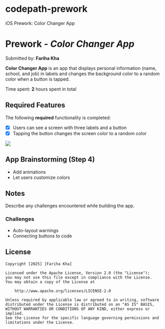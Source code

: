 # codepath-prework
iOS Prework: Color Changer App
# Prework - *Color Changer App*

Submitted by: **Fariha Kha**

**Color Changer App** is an app that displays personal information (name, school, and job) in labels and changes the background color to a random color when a button is tapped.

Time spent: **2** hours spent in total

## Required Features

The following **required** functionality is completed:

- [x] Users can see a screen with three labels and a button
- [x] Tapping the button changes the screen color to a random color

<div>
    <a href="https://www.loom.com/share/2748f24bc3ed4450b9a0e9b82350f427">
    </a>
    <a href="https://www.loom.com/share/2748f24bc3ed4450b9a0e9b82350f427">
      <img style="max-width:300px;" src="https://cdn.loom.com/sessions/thumbnails/2748f24bc3ed4450b9a0e9b82350f427-a38e10add8a69502-full-play.gif">
    </a>
  </div>

## App Brainstorming (Step 4)
- Add animations  
- Let users customize colors 

## Notes

Describe any challenges encountered while building the app.

### Challenges  
- Auto-layout warnings  
- Connecting buttons to code  

## License

    Copyright [2025] [Fariha Kha]

    Licensed under the Apache License, Version 2.0 (the "License");
    you may not use this file except in compliance with the License.
    You may obtain a copy of the License at

        http://www.apache.org/licenses/LICENSE-2.0

    Unless required by applicable law or agreed to in writing, software
    distributed under the License is distributed on an "AS IS" BASIS,
    WITHOUT WARRANTIES OR CONDITIONS OF ANY KIND, either express or implied.
    See the License for the specific language governing permissions and
    limitations under the License.
